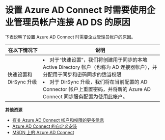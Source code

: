 <properties 
	pageTitle="为何需要企业管理员帐户" 
	description="自定义设置描述。" 
	services="active-directory" 
	documentationCenter="" 
	authors="billmath" 
	manager="stevenpo" 
	editor="curtand"/>

<tags 
	ms.service="active-directory"  
	ms.date="10/13/2015"
	wacn.date="11/12/2015"/>

# 设置 Azure AD Connect 时需要使用企业管理员帐户连接 AD DS 的原因

下表说明了设置 Azure AD Connect 时需要企业管理员帐户的原因。

在以下情况下 | 说明 
------------- | ------------- |
快速设置和 DirSync 升级 | <li>对于“快速设置”，我们将创建用于同步的本地 Active Directory 帐户（也称为 AD 连接器帐户），并分配用于同步和密码同步的适当权限</li><li>对于 DirSync 升级，我们将在当前配置的 AD Connector 帐户上重置密码，并将新的 Azure AD Connect 同步服务配置为使用此帐户。</li>



**其他资源**


* [有关 Azure AD Connect 帐户和权限的更多信息](/documentation/articles/active-directory-aadconnect-account-summary)
* [Azure AD Connect 的自定义安装](/documentation/articles/active-directory-aadconnect-get-started-custom)
* [MSDN 上的 Azure AD Connect](/documentation/articles/active-directory-aadconnect)

<!---HONumber=67-->